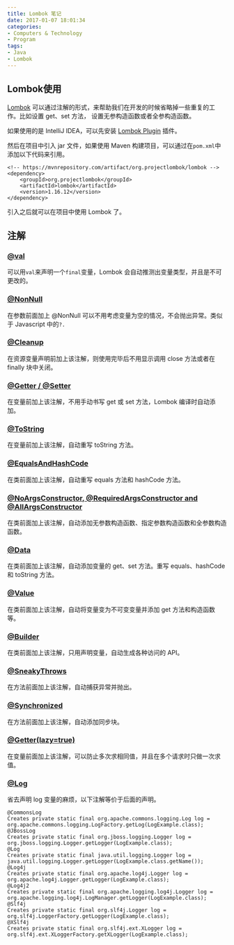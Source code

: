```yaml
---
title: Lombok 笔记
date: 2017-01-07 18:01:34
categories:
- Computers & Technology
- Program
tags:
- Java
- Lombok
---
```


## Lombok使用
[Lombok](https://projectlombok.org/index.html) 可以通过注解的形式，来帮助我们在开发的时候省略掉一些重复的工作。比如设置 get、set 方法，
设置无参构造函数或者全参构造函数。

如果使用的是 IntelliJ IDEA，可以先安装 [Lombok Plugin](https://plugins.jetbrains.com/idea/plugin/6317-lombok-plugin) 插件。

然后在项目中引入 jar 文件，如果使用 Maven 构建项目，可以通过在`pom.xml`中添加以下代码来引用。

<!--more-->

```
<!-- https://mvnrepository.com/artifact/org.projectlombok/lombok -->
<dependency>
    <groupId>org.projectlombok</groupId>
    <artifactId>lombok</artifactId>
    <version>1.16.12</version>
</dependency>
```

引入之后就可以在项目中使用 Lombok 了。

## 注解

### [@val](https://projectlombok.org/features/val.html)
可以用`val`来声明一个`final`变量，Lombok 会自动推测出变量类型，并且是不可更改的。

### [@NonNull](https://projectlombok.org/features/NonNull.html)
在参数前面加上 @NonNull 可以不用考虑变量为空的情况，不会抛出异常。类似于 Javascript 中的`?.`

### [@Cleanup](https://projectlombok.org/features/Cleanup.html)
在资源变量声明前加上该注解，则使用完毕后不用显示调用 close 方法或者在 finally 块中关闭。

### [@Getter / @Setter](https://projectlombok.org/features/GetterSetter.html)
在变量前加上该注解，不用手动书写 get 或 set 方法，Lombok 编译时自动添加。

### [@ToString](https://projectlombok.org/features/ToString.html)
在变量前加上该注解，自动重写 toString 方法。

### [@EqualsAndHashCode](https://projectlombok.org/features/EqualsAndHashCode.html)
在类前面加上该注解，自动重写 equals 方法和 hashCode 方法。

### [@NoArgsConstructor, @RequiredArgsConstructor and @AllArgsConstructor](https://projectlombok.org/features/Constructor.html)
在类前面加上该注解，自动添加无参数构造函数、指定参数构造函数和全参数构造函数。

### [@Data](https://projectlombok.org/features/Data.html)
在类前面加上该注解，自动添加变量的 get、set 方法。重写 equals、hashCode 和 toString 方法。

### [@Value](https://projectlombok.org/features/Value.html)
在类前面加上该注解，自动将变量变为不可变变量并添加 get 方法和构造函数等。

### [@Builder](https://projectlombok.org/features/Builder.html)
在类前面加上该注解，只用声明变量，自动生成各种访问的 API。

### [@SneakyThrows](https://projectlombok.org/features/SneakyThrows.html)
在方法前面加上该注解，自动捕获异常并抛出。

### [@Synchronized](https://projectlombok.org/features/Synchronized.html)
在方法前面加上该注解，自动添加同步块。

### [@Getter(lazy=true)](https://projectlombok.org/features/GetterLazy.html)
在变量前面加上该注解，可以防止多次求相同值，并且在多个请求时只做一次求值。

### [@Log](https://projectlombok.org/features/Log.html)
省去声明 log 变量的麻烦，以下注解等价于后面的声明。
```
@CommonsLog
Creates private static final org.apache.commons.logging.Log log = org.apache.commons.logging.LogFactory.getLog(LogExample.class);
@JBossLog
Creates private static final org.jboss.logging.Logger log = org.jboss.logging.Logger.getLogger(LogExample.class);
@Log
Creates private static final java.util.logging.Logger log = java.util.logging.Logger.getLogger(LogExample.class.getName());
@Log4j
Creates private static final org.apache.log4j.Logger log = org.apache.log4j.Logger.getLogger(LogExample.class);
@Log4j2
Creates private static final org.apache.logging.log4j.Logger log = org.apache.logging.log4j.LogManager.getLogger(LogExample.class);
@Slf4j
Creates private static final org.slf4j.Logger log = org.slf4j.LoggerFactory.getLogger(LogExample.class);
@XSlf4j
Creates private static final org.slf4j.ext.XLogger log = org.slf4j.ext.XLoggerFactory.getXLogger(LogExample.class);
```
